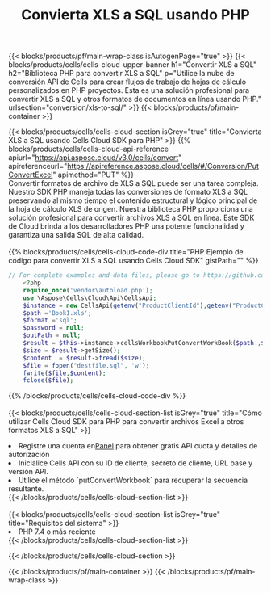﻿---
title:  Convierta XLS a SQL usando PHP
description:  Utilizar el SDK de Cloud Aspose.Cells para PHP para convertir un archivo de formato XLS a un archivo de formato SQL.
---
{{< blocks/products/pf/main-wrap-class isAutogenPage="true" >}}
{{< blocks/products/cells/cells-cloud-upper-banner h1="Convertir XLS a SQL" h2="Biblioteca PHP para convertir XLS a SQL" p="Utilice la nube de conversión API de Cells para crear flujos de trabajo de hojas de cálculo personalizados en PHP proyectos. Esta es una solución profesional para convertir XLS a SQL y otros formatos de documentos en línea usando PHP." urlsection="conversion/xls-to-sql/" >}}
{{< blocks/products/pf/main-container >}}

{{< blocks/products/cells/cells-cloud-section isGrey="true" title="Convierta XLS a SQL usando Cells Cloud SDK para PHP" >}}
{{% blocks/products/cells/cells-cloud-api-reference apiurl="https://api.aspose.cloud/v3.0/cells/convert" apireferenceurl="https://apireference.aspose.cloud/cells/#/Conversion/PutConvertExcel" apimethod="PUT" %}}
<br/>
Convertir formatos de archivo de XLS a SQL puede ser una tarea compleja. Nuestro SDK PHP maneja todas las conversiones de formato XLS a SQL preservando al mismo tiempo el contenido estructural y lógico principal de la hoja de cálculo XLS de origen. Nuestra biblioteca PHP proporciona una solución profesional para convertir archivos XLS a SQL en línea. Este SDK de Cloud brinda a los desarrolladores PHP una potente funcionalidad y garantiza una salida SQL de alta calidad.
<br/>
<br/>
{{% blocks/products/cells/cells-cloud-code-div title="PHP Ejemplo de código para convertir XLS a SQL usando Cells Cloud SDK" gistPath="" %}}
 
```php
// For complete examples and data files, please go to https://github.com/aspose-cells-cloud/aspose-cells-cloud-php/
    <?php
    require_once('vendor\autoload.php');
    use \Aspose\Cells\Cloud\Api\CellsApi;
    $instance = new CellsApi(getenv("ProductClientId"),getenv("ProductClientSecret"));
    $path ='Book1.xls';    
    $format ='sql';
    $password = null;
    $outPath = null;      
    $result = $this->instance->cellsWorkbookPutConvertWorkBook($path ,$format, $password,  $outPath);
    $size = $result->getSize();
    $content  = $result->fread($size);
    $file = fopen("destfile.sql", 'w');
    fwrite($file,$content);
    fclose($file);
```
 
{{% /blocks/products/cells/cells-cloud-code-div %}}
<br/>
<br/>
{{< blocks/products/cells/cells-cloud-section-list isGrey="true" title="Cómo utilizar Cells Cloud SDK para PHP para convertir archivos Excel a otros formatos XLS a SQL" >}}
<li> Registre una cuenta en<a href="https://dashboard.aspose.cloud/">Panel</a> para obtener gratis API cuota y detalles de autorización</li>
<li>Inicialice Cells API con su ID de cliente, secreto de cliente, URL base y versión API.</li>
<li>Utilice el método `putConvertWorkbook` para recuperar la secuencia resultante.</li>
{{< /blocks/products/cells/cells-cloud-section-list >}}
<br/>
<br/>
{{< blocks/products/cells/cells-cloud-section-list isGrey="true" title="Requisitos del sistema" >}}
<li>PHP 7.4 o más reciente</li>
{{< /blocks/products/cells/cells-cloud-section-list >}}

{{< /blocks/products/cells/cells-cloud-section >}}

{{< /blocks/products/pf/main-container >}}
{{< /blocks/products/pf/main-wrap-class >}}
